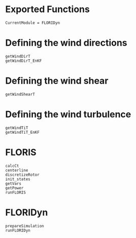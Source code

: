 # Exported Functions

```@meta
CurrentModule = FLORIDyn
```

# Defining the wind directions
```@docs
getWindDirT
getWindDirT_EnKF
```

# Defining the wind shear
```@docs
getWindShearT
```

# Defining the wind turbulence
```@docs
getWindTiT
getWindTiT_EnKF
```

# FLORIS
```@docs
calcCt
centerline
discretizeRotor
init_states
getVars
getPower
runFLORIS
```

# FLORIDyn
```@docs
prepareSimulation
runFLORIDyn
```

